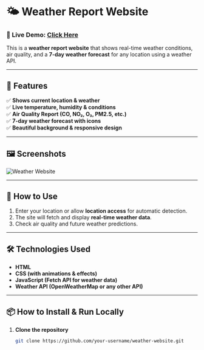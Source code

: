 # 🌤️ Weather Report Website  

### 📌 Live Demo: [Click Here](https://weather-website-kag0.onrender.com)  

This is a **weather report website** that shows real-time weather conditions, air quality, and a **7-day weather forecast** for any location using a weather API.  

---

## **🌟 Features**
✅ **Shows current location & weather**  
✅ **Live temperature, humidity & conditions**  
✅ **Air Quality Report (CO, NO₂, O₃, PM2.5, etc.)**  
✅ **7-day weather forecast with icons**  
✅ **Beautiful background & responsive design**  

---

## **🖼️ Screenshots**
![Weather Website](https://source.unsplash.com/1600x900/?weather,clouds)  

---

## **🚀 How to Use**
1. Enter your location or allow **location access** for automatic detection.  
2. The site will fetch and display **real-time weather data**.  
3. Check air quality and future weather predictions.  

---

## **🛠️ Technologies Used**
- **HTML**  
- **CSS (with animations & effects)**  
- **JavaScript (Fetch API for weather data)**  
- **Weather API (OpenWeatherMap or any other API)**  

---

## **📦 How to Install & Run Locally**
1. **Clone the repository**  
   ```bash
   git clone https://github.com/your-username/weather-website.git
